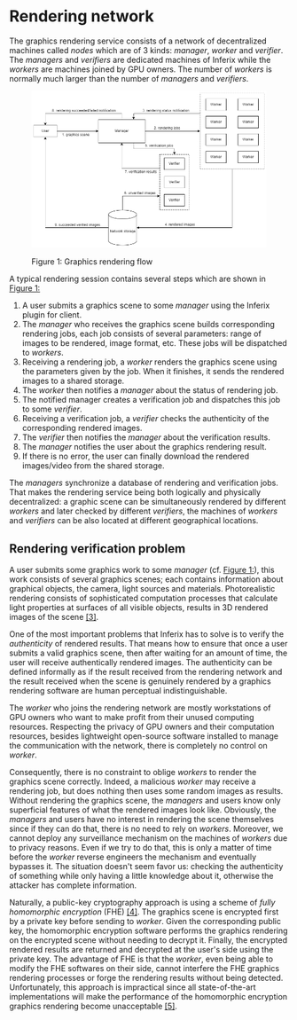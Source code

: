 # Rendering network

The graphics rendering service consists of a network of decentralized machines called _nodes_ which are of 3 kinds: _manager_, _worker_ and _verifier_. The _managers_ and _verifiers_ are dedicated machines of Inferix while the _workers_ are machines joined by GPU owners. The number of _workers_ is normally much larger than the number of _managers_ and _verifiers_.

<figure><img src="../../.gitbook/assets/rendering_service.png" alt=""><figcaption><p>Figure 1: Graphics rendering flow</p></figcaption></figure>

A typical rendering session contains several steps which are shown in [Figure 1:](./#figure1)

1. A user submits a graphics scene to some _manager_ using the Inferix plugin for client.
2. The _manager_ who receives the graphics scene builds corresponding rendering jobs, each job consists of several parameters: range of images to be rendered, image format, etc. These jobs will be dispatched to _workers_.
3. Receiving a rendering job, a _worker_ renders the graphics scene using the parameters given by the job. When it finishes, it sends the rendered images to a shared storage.
4. The _worker_ then notifies a _manager_ about the status of rendering job.
5. The notified manager creates a verification job and dispatches this job to some _verifier_.
6. Receiving a verification job, a _verifier_ checks the authenticity of the corresponding rendered images.
7. The _verifier_ then notifies the _manager_ about the verification results.
8. The _manager_ notifies the user about the graphics rendering result.
9. If there is no error, the user can finally download the rendered images/video from the shared storage.

The _managers_ synchronize a database of rendering and verification jobs. That makes the rendering service being both logically and physically decentralized: a graphic scene can be simultaneously rendered by different _workers_ and later checked by different _verifiers_, the machines of _workers_ and _verifiers_ can be also located at different geographical locations.

## Rendering verification problem

A user submits some graphics work to some _manager_ (cf. [Figure 1:](./#figure1)), this work consists of several graphics scenes; each contains information about graphical objects, the camera, light sources and materials. Photorealistic rendering consists of sophisticated computation processes that calculate light properties at surfaces of all visible objects, results in 3D rendered images of the scene [\[3\]](../references.md).

One of the most important problems that Inferix has to solve is to verify the _authenticity_ of rendered results. That means how to ensure that once a user submits a valid graphics scene, then after waiting for an amount of time, the user will receive authentically rendered images. The authenticity can be defined informally as if the result received from the rendering network and the result received when the scene is genuinely rendered by a graphics rendering software are human perceptual indistinguishable.

The _worker_ who joins the rendering network are mostly workstations of GPU owners who want to make profit from their unused computing resources. Respecting the privacy of GPU owners and their computation resources, besides lightweight open-source software installed to manage the communication with the network, there is completely no control on _worker_.

Consequently, there is no constraint to oblige _workers_ to render the graphics scene correctly. Indeed, a malicious _worker_ may receive a rendering job, but does nothing then uses some random images as results. Without rendering the graphics scene, the _managers_ and users know only superficial features of what the rendered images look like. Obviously, the _managers_ and users have no interest in rendering the scene themselves since if they can do that, there is no need to rely on _workers_. Moreover, we cannot deploy any surveillance mechanism on the machines of _workers_ due to privacy reasons. Even if we try to do that, this is only a matter of time before the _worker_ reverse engineers the mechanism and eventually bypasses it. The situation doesn't seem favor us: checking the authenticity of something while only having a little knowledge about it, otherwise the attacker has complete information.

Naturally, a public-key cryptography approach is using a scheme of _fully homomorphic encryption_ (FHE) [\[4\]](../references.md). The graphics scene is encrypted first by a private key before sending to _worker_. Given the corresponding public key, the homomorphic encryption software performs the graphics rendering on the encrypted scene without needing to decrypt it. Finally, the encrypted rendered results are returned and decrypted at the user's side using the private key. The advantage of FHE is that the _worker_, even being able to modify the FHE softwares on their side, cannot interfere the FHE graphics rendering processes or forge the rendering results without being detected. Unfortunately, this approach is impractical since all state-of-the-art implementations will make the performance of the homomorphic encryption graphics rendering become unacceptable [\[5\]](../references.md).